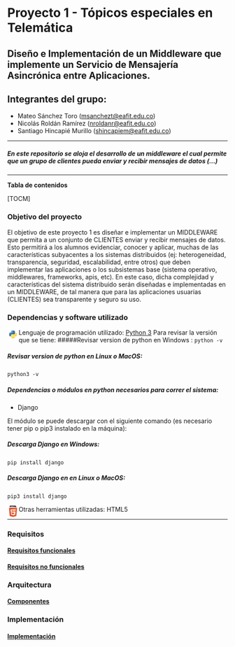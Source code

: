 # Proyecto 1 - Tópicos especiales en Telemática
## Diseño e Implementación de un Middleware que implemente un Servicio de Mensajería Asincrónica entre Aplicaciones.

## Integrantes del grupo: 

- Mateo Sánchez Toro (msanchezt@eafit.edu.co)
- Nicolás Roldán Ramírez (nroldanr@eafit.edu.co)
- Santiago Hincapié Murillo (shincapiem@eafit.edu.co)
---
##### En este repositorio se aloja el desarrollo de un middleware el cual permite que un grupo de clientes pueda enviar y recibir mensajes de datos (...)
---

**Tabla de contenidos**

[TOCM]

### Objetivo del proyecto
El objetivo de este proyecto 1 es diseñar e implementar un MIDDLEWARE que permita a un conjunto de CLIENTES enviar y recibir mensajes de datos. Esto permitirá a los alumnos evidenciar, conocer y aplicar, muchas de las características subyacentes a los sistemas distribuidos (ej: heterogeneidad, transparencia, seguridad, escalabilidad, entre otros) que deben implementar las aplicaciones o los subsistemas base (sistema operativo, middlewares, frameworks, apis, etc). En este caso, dicha complejidad y características del sistema distribuido serán diseñadas e implementadas en un MIDDLEWARE, de tal manera que para las aplicaciones usuarias (CLIENTES) sea transparente y seguro su uso.

### Dependencias y software utilizado
Lenguaje de programación utilizado: 
<img align="left" alt="Python" width="26px" src="https://raw.githubusercontent.com/github/explore/80688e429a7d4ef2fca1e82350fe8e3517d3494d/topics/python/python.png" /> [Python 3](https://www.python.org/downloads/)
Para revisar la versión que se tiene: 
#####Revisar version de python en Windows : 
`python -v`
##### Revisar version de python en Linux o MacOS: 
`python3 -v`

##### Dependencias o módulos en python necesarios para correr el sistema:
- Django

El módulo se puede descargar con el siguiente comando (es necesario tener pip o pip3 instalado en la máquina):

##### Descarga Django en  Windows:
`pip install django`

##### Descarga Django en en Linux o MacOS:
`pip3 install django`

Otras herramientas utilizadas: 
<img align="left" alt="JavaScript" width="26px" src="https://raw.githubusercontent.com/github/explore/80688e429a7d4ef2fca1e82350fe8e3517d3494d/topics/html/html.png" /> HTML5

---
### Requisitos
#### [Requisitos funcionales](Documentacion_proyecto/Requisitos.md) 

#### [Requisitos no funcionales](Documentacion_proyecto/Requisitos.md)

### Arquitectura
#### [Componentes](Documentacion_proyecto/Arquitectura.md)

### Implementación 
#### [Implementación](Documentacion_proyecto/Implementacion.md)
